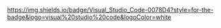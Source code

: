 https://img.shields.io/badge/Visual_Studio_Code-0078D4?style=for-the-badge&logo=visual%20studio%20code&logoColor=white
